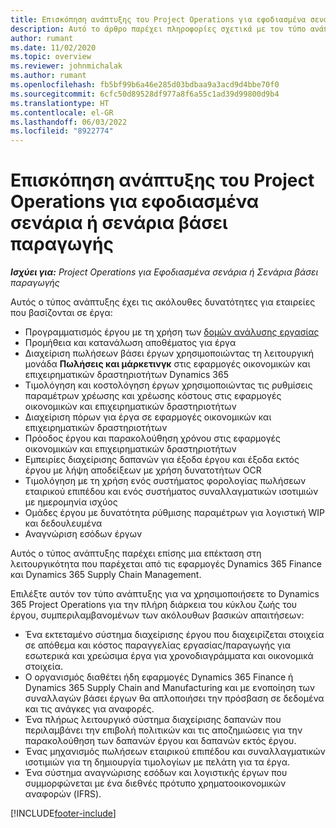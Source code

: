 ```yaml
---
title: Επισκόπηση ανάπτυξης του Project Operations για εφοδιασμένα σενάρια ή σενάρια βάσει παραγωγής
description: Αυτό το άρθρο παρέχει πληροφορίες σχετικά με τον τύπο ανάπτυξης, το Project Operations εφοδιασμένα σενάρια ή σενάρια βάσει παραγωγής.
author: rumant
ms.date: 11/02/2020
ms.topic: overview
ms.reviewer: johnmichalak
ms.author: rumant
ms.openlocfilehash: fb5bf99b6a46e285d03bdbaa9a3acd9d4bbe70f0
ms.sourcegitcommit: 6cfc50d89528df977a8f6a55c1ad39d99800d9b4
ms.translationtype: HT
ms.contentlocale: el-GR
ms.lasthandoff: 06/03/2022
ms.locfileid: "8922774"
---
```

# <a name="project-operations-for-stockedproduction-based-scenarios-deployment-overview"></a>Επισκόπηση ανάπτυξης του Project Operations για εφοδιασμένα σενάρια ή σενάρια βάσει παραγωγής

_**Ισχύει για:** Project Operations για Εφοδιασμένα σενάρια ή Σενάρια βάσει παραγωγής_


Αυτός ο τύπος ανάπτυξης έχει τις ακόλουθες δυνατότητες για εταιρείες που βασίζονται σε έργα:

- Προγραμματισμός έργου με τη χρήση των [δομών ανάλυσης εργασίας](work-breakdown-structures.md)
- Προμήθεια και κατανάλωση αποθέματος για έργα
- Διαχείριση πωλήσεων βάσει έργων χρησιμοποιώντας τη λειτουργική μονάδα **Πωλήσεις και μάρκετινγκ** στις εφαρμογές οικονομικών και επιχειρηματικών δραστηριοτήτων Dynamics 365
- Τιμολόγηση και κοστολόγηση έργων χρησιμοποιώντας τις ρυθμίσεις παραμέτρων χρέωσης και χρέωσης κόστους στις εφαρμογές οικονομικών και επιχειρηματικών δραστηριοτήτων
- Διαχείριση πόρων για έργα σε εφαρμογές οικονομικών και επιχειρηματικών δραστηριοτήτων
- Πρόοδος έργου και παρακολούθηση χρόνου στις εφαρμογές οικονομικών και επιχειρηματικών δραστηριοτήτων
- Εμπειρίες διαχείρισης δαπανών για έξοδα έργου και έξοδα εκτός έργου με λήψη αποδείξεων με χρήση δυνατοτήτων OCR
- Τιμολόγηση με τη χρήση ενός συστήματος φορολογίας πωλήσεων εταιρικού επιπέδου και ενός συστήματος συναλλαγματικών ισοτιμιών με ημερομηνία ισχύος
- Ομάδες έργου με δυνατότητα ρύθμισης παραμέτρων για λογιστική WIP και δεδουλευμένα
- Αναγνώριση εσόδων έργων

Αυτός ο τύπος ανάπτυξης παρέχει επίσης μια επέκταση στη λειτουργικότητα που παρέχεται από τις εφαρμογές Dynamics 365 Finance και Dynamics 365 Supply Chain Management.

Επιλέξτε αυτόν τον τύπο ανάπτυξης για να χρησιμοποιήσετε το Dynamics 365 Project Operations για την πλήρη διάρκεια του κύκλου ζωής του έργου, συμπεριλαμβανομένων των ακόλουθων βασικών απαιτήσεων:

- Ένα εκτεταμένο σύστημα διαχείρισης έργου που διαχειρίζεται στοιχεία σε απόθεμα και κόστος παραγγελίας εργασίας/παραγωγής για εσωτερικά και χρεώσιμα έργα για χρονοδιαγράμματα και οικονομικά στοιχεία.
- Ο οργανισμός διαθέτει ήδη εφαρμογές Dynamics 365 Finance ή Dynamics 365 Supply Chain and Manufacturing και με ενοποίηση των συναλλαγών βάσει έργων θα απλοποιήσει την πρόσβαση σε δεδομένα και τις ανάγκες για αναφορές.
- Ένα πλήρως λειτουργικό σύστημα διαχείρισης δαπανών που περιλαμβάνει την επιβολή πολιτικών και τις αποζημιώσεις για την παρακολούθηση των δαπανών έργου και δαπανών εκτός έργου.
- Ένας μηχανισμός πωλήσεων εταιρικού επιπέδου και συναλλαγματικών ισοτιμιών για τη δημιουργία τιμολογίων με πελάτη για τα έργα.
- Ένα σύστημα αναγνώρισης εσόδων και λογιστικής έργων που συμμορφώνεται με ένα διεθνές πρότυπο χρηματοοικονομικών αναφορών (IFRS).



[!INCLUDE[footer-include](../includes/footer-banner.md)]